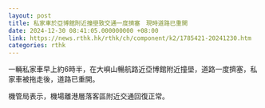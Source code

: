 ```yaml
---
layout: post
title: 私家車於亞博館附近撞壆致交通一度擠塞　現時道路已重開
date: 2024-12-30 08:41:05.000000000 +08:00
link: https://news.rthk.hk/rthk/ch/component/k2/1785421-20241230.htm
categories: rthk
---
```


一輛私家車早上約6時半，在大嶼山暢航路近亞博館附近撞壆，道路一度擠塞，私家車被拖走後，道路已重開。

機管局表示，機場離港層落客區附近交通回復正常。
